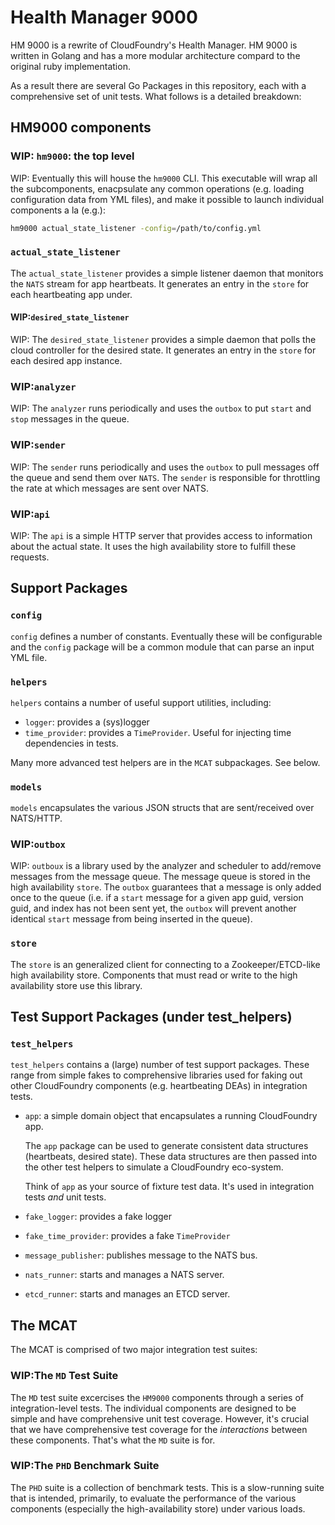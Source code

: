 # Health Manager 9000

HM 9000 is a rewrite of CloudFoundry's Health Manager.  HM 9000 is written in Golang and has a more modular architecture compard to the original ruby implementation.

As a result there are several Go Packages in this repository, each with a comprehensive set of unit tests.  What follows is a detailed breakdown:

## HM9000 components

### WIP: `hm9000`: the top level

WIP: Eventually this will house the `hm9000` CLI. This executable will wrap all the subcomponents, enacpsulate any common operations (e.g. loading configuration data from YML files), and make it possible to launch individual components a la (e.g.):

```bash
hm9000 actual_state_listener -config=/path/to/config.yml
```

### `actual_state_listener`

The `actual_state_listener` provides a simple listener daemon that monitors the `NATS` stream for app heartbeats.  It generates an entry in the `store` for each heartbeating app under.

#### WIP:`desired_state_listener`

WIP: The `desired_state_listener` provides a simple daemon that polls the cloud controller for the desired state.  It generates an entry in the `store` for each desired app instance.

### WIP:`analyzer`

WIP: The `analyzer` runs periodically and uses the `outbox` to put `start` and `stop` messages in the queue.

### WIP:`sender`

WIP: The `sender` runs periodically and uses the `outbox` to pull messages off the queue and send them over `NATS`.  The `sender` is responsible for throttling the rate at which messages are sent over NATS.

### WIP:`api`

WIP: The `api` is a simple HTTP server that provides access to information about the actual state.  It uses the high availability store to fulfill these requests.

## Support Packages

### `config`

`config` defines a number of constants.  Eventually these will be configurable and the `config` package will be a common module that can parse an input YML file.

### `helpers`

`helpers` contains a number of useful support utilities, including:
	
- `logger`: provides a (sys)logger
- `time_provider`: provides a `TimeProvider`.  Useful for injecting time dependencies in tests.

Many more advanced test helpers are in the `MCAT` subpackages.  See below.

### `models`

`models` encapsulates the various JSON structs that are sent/received over NATS/HTTP.

### WIP:`outbox`

WIP: `outboux` is a library used by the analyzer and scheduler to add/remove messages from the message queue.  The message queue is stored in the high availability `store`.  The `outbox` guarantees that a message is only added once to the queue (i.e. if a `start` message for a given app guid, version guid, and index has not been sent yet, the `outbox` will prevent another identical `start` message from being inserted in the queue).

### `store`

The `store` is an generalized client for connecting to a Zookeeper/ETCD-like high availability store.  Components that must read or write to the high availability store use this library.

## Test Support Packages (under test_helpers)

### `test_helpers`

`test_helpers` contains a (large) number of test support packages.  These range from simple fakes to comprehensive libraries used for faking out other CloudFoundry components (e.g. heartbeating DEAs) in integration tests.

- `app`: a simple domain object that encapsulates a running CloudFoundry app.

  The `app` package can be used to generate consistent data structures (heartbeats, desired state).  These data structures are then passed into the other test helpers to simulate a CloudFoundry eco-system.
  
  Think of `app` as your source of fixture test data.  It's used in integration tests *and* unit tests.
- `fake_logger`: provides a fake logger
- `fake_time_provider`: provides a fake `TimeProvider`
- `message_publisher`: publishes message to the NATS bus.
- `nats_runner`: starts and manages a NATS server.
- `etcd_runner`: starts and manages an ETCD server.

## The MCAT

The MCAT is comprised of two major integration test suites:

### WIP:The `MD` Test Suite

The `MD` test suite excercises the `HM9000` components through a series of integration-level tests.  The individual components are designed to be simple and have comprehensive unit test coverage.  However, it's crucial that we have comprehensive test coverage for the *interactions* between these components.  That's what the `MD` suite is for.

### WIP:The `PHD` Benchmark Suite

The `PHD` suite is a collection of benchmark tests.  This is a slow-running suite that is intended, primarily, to evaluate the performance of the various components (especially the high-availability store) under various loads.

